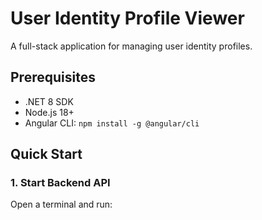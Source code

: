 # User Identity Profile Viewer

A full-stack application for managing user identity profiles.

## Prerequisites

- .NET 8 SDK
- Node.js 18+
- Angular CLI: `npm install -g @angular/cli`

## Quick Start

### 1. Start Backend API

Open a terminal and run:
